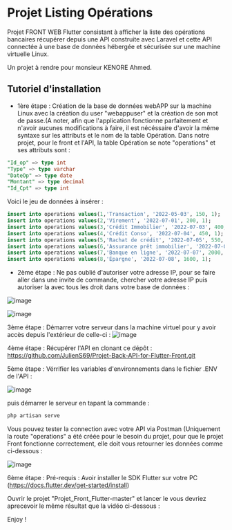 # Projet Listing Opérations

Projet FRONT WEB Flutter consistant à afficher la liste des opérations bancaires récupérer depuis une API construite avec Laravel et cette API connectée à une base de données hébergée et sécurisée sur une machine virtuelle Linux. 

Un projet à rendre pour monsieur KENORE Ahmed.

## Tutoriel d'installation

- 1ère étape : Création de la base de données webAPP sur la machine Linux avec la création du user "webappuser" et la création de son mot de passe.(A noter, afin que l'application fonctionne parfaitement et n'avoir aucunes modifications à faire, il est nécéssaire d'avoir la même syntaxe sur les attributs et le nom de la table Opération. Dans notre projet, pour le front et l'API, la table Opération se note "operations" et ses attributs sont :
```sql
"Id_op" => type int
"Type" => type varchar
"DateOp" => type date
"Montant" => type decimal
"Id_Cpt" => type int
```
Voici le jeu de données à insérer : 
```sql
insert into operations values(1,'Transaction', '2022-05-03', 150, 1);
insert into operations values(2,'Virement', '2022-07-01', 200, 1);
insert into operations values(3,'Crédit Immobilier', '2022-07-03', 400, 1);
insert into operations values(4,'Crédit Conso', '2022-07-04', 450, 1);
insert into operations values(5,'Rachat de crédit', '2022-07-05', 550, 1);
insert into operations values(6,'Assurance prêt immobilier', '2022-07-06', 200000, 1);
insert into operations values(7,'Banque en ligne', '2022-07-07', 2000, 1);
insert into operations values(8,'Épargne', '2022-07-08', 1600, 1);

```
- 2ème étape : Ne pas oublié d'autoriser votre adresse IP, pour se faire aller dans une invite de commande, chercher votre adresse IP puis autoriser la avec tous les droit dans votre base de données : 

![image](https://user-images.githubusercontent.com/60474003/176898409-2b1a666a-e30b-49e1-b775-0783d0ff2a7d.png)

![image](https://user-images.githubusercontent.com/60474003/176898616-7174adc5-79e7-47ff-a73a-adc1848902fc.png)


3ème étape : Démarrer votre serveur dans la machine virtuel pour y avoir accès depuis l'extérieur de celle-ci : ![image](https://user-images.githubusercontent.com/60474003/176899269-4cfc44b5-99b3-4ae0-97cf-6542c7063e6f.png)

4ème étape : Récupérer l'API en clonant ce dépôt : https://github.com/JulienS69/Projet-Back-API-for-Flutter-Front.git



5ème étape : Vérrifier les variables d'environnements dans le fichier .ENV de l'API : 

![image](https://user-images.githubusercontent.com/60474003/176900654-c6209066-927b-404b-99a5-333a77ff05dd.png) 

puis démarrer le serveur en tapant la commande :

```php 
php artisan serve 
```
Vous pouvez tester la connection avec votre API via Postman (Uniquement la route "operations" a été créée pour le besoin du projet, pour que le projet Front fonctionne correctement, elle doit vous retourner les données comme ci-dessous : 

![image](https://user-images.githubusercontent.com/60474003/176900346-a4a42f32-0187-49bf-83c4-611f294d6cff.png)


6ème étape : 
Pré-requis : Avoir installer le SDK Flutter sur votre PC (https://docs.flutter.dev/get-started/install)

Ouvrir le projet "Projet_Front_Flutter-master" et lancer le vous devriez aprecevoir le même résultat que la vidéo ci-dessous : 



Enjoy !

